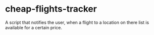 # cheap-flights-tracker
A script that notifies the user, when a flight to a location on there list is available for a certain price.
